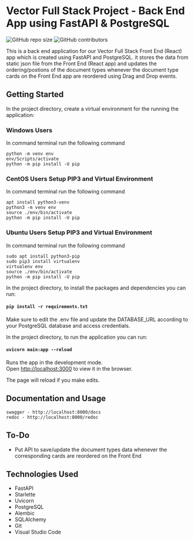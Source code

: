 # Vector Full Stack Project - Back End App using FastAPI & PostgreSQL

![GitHub repo size](https://img.shields.io/badge/repo%20size-17KB-blue)
![GitHub contributors](https://img.shields.io/badge/contributors-1-yellow)

This is a back end application for our Vector Full Stack Front End (React) app which
is created using FastAPI and PostgreSQL. it stores the data from static json file from the Front End (React app)
and updates the ordering/postions of the document types whenever the document type cards on the Front End app
are reordered using Drag and Drop events.

## Getting Started

In the project directory, create a virtual environment for the running the application:

### Windows Users

In command terminal run the following command

```shell
python -m venv env
env/Scripts/activate
python -m pip install -U pip
```

### CentOS Users Setup PIP3 and Virtual Environment

In command terminal run the following command

```shell
apt install python3-venv
python3 -m venv env
source ./env/bin/activate
python -m pip install -U pip
```

### Ubuntu Users Setup PIP3 and Virtual Environment

In command terminal run the following command

```shell
sudo apt install python3-pip
sudo pip3 install virtualenv
virtualenv env
source ./env/bin/activate
python -m pip install -U pip
```

In the project directory, to install the packages and dependencies you can run:

#### `pip install -r requirements.txt`

Make sure to edit the .env file and update the DATABASE_URL according to your PostgreSQL database
and access credentials.

In the project directory, to run the application you can run:

#### `uvicorn main:app --reload`

Runs the app in the development mode.\
Open [http://localhost:3000](http://localhost:3000) to view it in the browser.

The page will reload if you make edits.

## Documentation and Usage

    swagger - http://localhost:8000/docs
    redoc - http://localhost:8000/redoc

## To-Do

- Put API to save/update the document types data whenever the corresponding cards are reordered on the Front End

## Technologies Used

- FastAPI
- Starlette
- Uvicorn
- PostgreSQL
- Alembic
- SQLAlchemy
- Git
- Visual Studio Code
